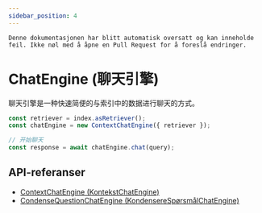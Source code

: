 ```yaml
---
sidebar_position: 4
---
```


`Denne dokumentasjonen har blitt automatisk oversatt og kan inneholde feil. Ikke nøl med å åpne en Pull Request for å foreslå endringer.`

# ChatEngine (聊天引擎)

聊天引擎是一种快速简便的与索引中的数据进行聊天的方式。

```typescript
const retriever = index.asRetriever();
const chatEngine = new ContextChatEngine({ retriever });

// 开始聊天
const response = await chatEngine.chat(query);
```

## API-referanser

- [ContextChatEngine (KontekstChatEngine)](../../api/classes/ContextChatEngine.md)
- [CondenseQuestionChatEngine (KondensereSpørsmålChatEngine)](../../api/classes/ContextChatEngine.md)
